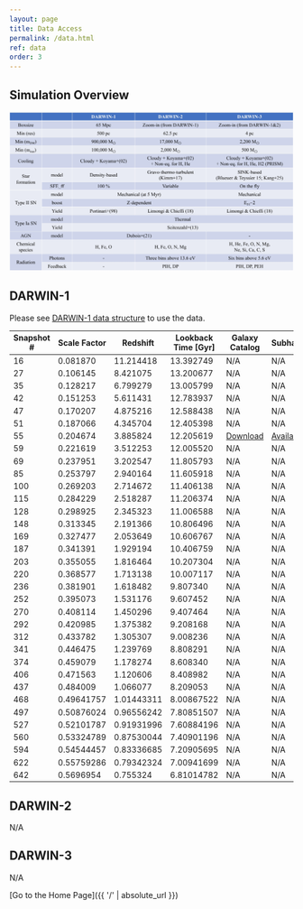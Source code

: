 ```yaml
---
layout: page
title: Data Access
permalink: /data.html
ref: data
order: 3
---
```

## Simulation Overview
![Simulation Overview](images/data/sim_overview_detail.jpg)

## DARWIN-1
Please see [DARWIN-1 data structure](data_structure.html) to use the data.

| Snapshot \# | Scale Factor | Redshift | Lookback Time [Gyr] | Galaxy Catalog | Subhalos | Unbounded |
|---|---|---|---|---|---|---|
|16	|0.081870	|11.214418	|13.392749 | N/A |N/A |N/A |
|27	|0.106145	|8.421075	|13.200677 |N/A | N/A |N/A |
|35	|0.128217	|6.799279	|13.005799 |N/A |N/A |N/A |
|42	|0.151253	|5.611431	|12.783937 | N/A|N/A |N/A |
|47	|0.170207	|4.875216	|12.588438 | N/A|N/A |N/A |
|51	|0.187066	|4.345704	|12.405398 | N/A|N/A |N/A |
|55	|0.204674	|3.885824	|12.205619 | [Download](https://archive.kasi.re.kr/darwin/coconas/Darwin/Darwin1/00055/catalog_00055.hdf5) | [Available](data_structure.html) | [Download](https://archive.kasi.re.kr/darwin/coconas/Darwin/Darwin1/00055/unbound_00055.hdf5) |
|59	|0.221619	|3.512253	|12.005520 | N/A|N/A |N/A |
|69	|0.237951	|3.202547	|11.805793 | N/A|N/A |N/A |
|85	|0.253797	|2.940164	|11.605918 | N/A|N/A |N/A |
|100	|0.269203	|2.714672	|11.406138 | N/A|N/A |N/A |
|115	|0.284229	|2.518287	|11.206374 | N/A|N/A |N/A |
|128	|0.298925	|2.345323	|11.006588 | N/A|N/A |N/A |
|148	|0.313345	|2.191366	|10.806496 | N/A|N/A |N/A |
|169	|0.327477	|2.053649	|10.606767 | N/A|N/A |N/A |
|187	|0.341391	|1.929194	|10.406759 | N/A|N/A |N/A |
|203	|0.355055	|1.816464	|10.207304 | N/A|N/A |N/A |
|220	|0.368577	|1.713138	|10.007117 | N/A|N/A |N/A |
|236	|0.381901	|1.618482	|9.807340 | N/A|N/A |N/A |
|252	|0.395073	|1.531176	|9.607452 | N/A|N/A |N/A |
|270	|0.408114	|1.450296	|9.407464 | N/A|N/A |N/A |
|292	|0.420985	|1.375382	|9.208168 | N/A|N/A |N/A |
|312	|0.433782	|1.305307	|9.008236 | N/A|N/A |N/A |
|341	|0.446475	|1.239769	|8.808291 | N/A|N/A |N/A |
|374	|0.459079	|1.178274	|8.608340 | N/A|N/A |N/A |
|406	|0.471563	|1.120606	|8.408982 | N/A|N/A |N/A |
|437	|0.484009	|1.066077	|8.209053 | N/A|N/A |N/A |
|468	|0.49641757	|1.01443311	|8.00867522 | N/A|N/A |N/A |
|497	|0.50876024	|0.96556242	|7.80851507 | N/A|N/A |N/A |
|527	|0.52101787	|0.91931996	|7.60884196 | N/A|N/A |N/A |
|560	|0.53324789	|0.87530044	|7.40901196 | N/A|N/A |N/A |
|594	|0.54544457	|0.83336685	|7.20905695 | N/A|N/A |N/A |
|622	|0.55759286	|0.79342324	|7.00941699 | N/A|N/A |N/A |
|642	|0.5696954	|0.755324	|6.81014782 | N/A|N/A |N/A |


## DARWIN-2
N/A

## DARWIN-3
N/A

[Go to the Home Page]({{ '/' | absolute_url }})
